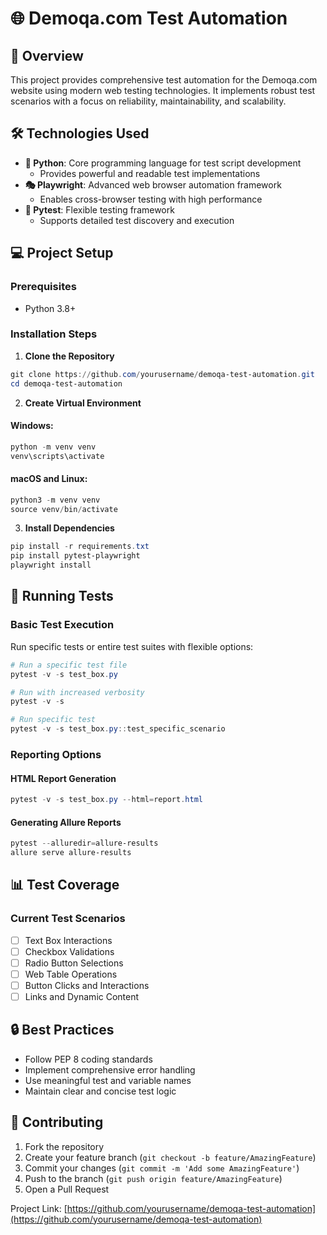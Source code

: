 # 🌐 Demoqa.com Test Automation

## 📝 Overview
This project provides comprehensive test automation for the Demoqa.com website using modern web testing technologies. It implements robust test scenarios with a focus on reliability, maintainability, and scalability.

## 🛠 Technologies Used
- **🐍 Python**: Core programming language for test script development
  - Provides powerful and readable test implementations
- **🎭 Playwright**: Advanced web browser automation framework
  - Enables cross-browser testing with high performance
- **🧪 Pytest**: Flexible testing framework
  - Supports detailed test discovery and execution

## 💻 Project Setup

### Prerequisites
- Python 3.8+

### Installation Steps

1. **Clone the Repository**
```powershell
git clone https://github.com/yourusername/demoqa-test-automation.git
cd demoqa-test-automation
```

2. **Create Virtual Environment**

#### Windows:
```powershell
python -m venv venv
venv\scripts\activate
```

#### macOS and Linux:
```powershell
python3 -m venv venv
source venv/bin/activate
```

3. **Install Dependencies**
```powershell
pip install -r requirements.txt
pip install pytest-playwright
playwright install
```

## 🚀 Running Tests

### Basic Test Execution
Run specific tests or entire test suites with flexible options:

```powershell
# Run a specific test file
pytest -v -s test_box.py

# Run with increased verbosity
pytest -v -s 

# Run specific test
pytest -v -s test_box.py::test_specific_scenario
```


### Reporting Options

#### HTML Report Generation
```powershell
pytest -v -s test_box.py --html=report.html
```

#### Generating Allure Reports
```powershell
pytest --alluredir=allure-results
allure serve allure-results
```

## 📊 Test Coverage

### Current Test Scenarios
- [ ] Text Box Interactions
- [ ] Checkbox Validations
- [ ] Radio Button Selections
- [ ] Web Table Operations
- [ ] Button Clicks and Interactions
- [ ] Links and Dynamic Content

## 🔒 Best Practices
- Follow PEP 8 coding standards
- Implement comprehensive error handling
- Use meaningful test and variable names
- Maintain clear and concise test logic

## 🤝 Contributing
1. Fork the repository
2. Create your feature branch (`git checkout -b feature/AmazingFeature`)
3. Commit your changes (`git commit -m 'Add some AmazingFeature'`)
4. Push to the branch (`git push origin feature/AmazingFeature`)
5. Open a Pull Request

Project Link: [https://github.com/yourusername/demoqa-test-automation](https://github.com/yourusername/demoqa-test-automation)
